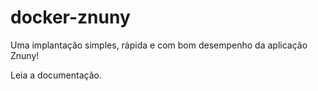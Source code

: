 # docker-znuny

Uma implantação simples, rápida e com bom desempenho da aplicação Znuny!

Leia a documentação.